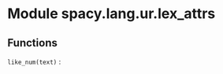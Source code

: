 Module spacy.lang.ur.lex_attrs
==============================

Functions
---------

    
`like_num(text)`
: